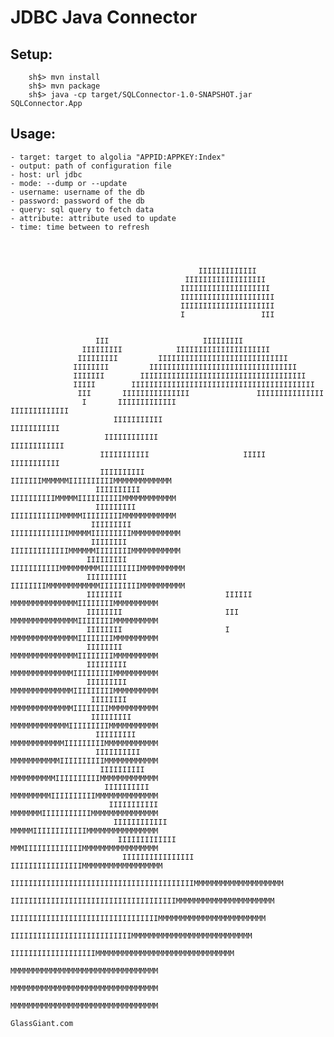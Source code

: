 JDBC Java Connector
===================


Setup:
------

		sh$> mvn install
		sh$> mvn package
		sh$> java -cp target/SQLConnector-1.0-SNAPSHOT.jar SQLConnector.App

Usage:
------

	- target: target to algolia "APPID:APPKEY:Index"
	- output: path of configuration file
	- host: url jdbc
	- mode: --dump or --update
	- username: username of the db
	- password: password of the db
	- query: sql query to fetch data
	- attribute: attribute used to update
	- time: time between to refresh



                                                                                
			                                  IIIIIIIIIIIII                                 
			                               IIIIIIIIIIIIIIIIII                               
			                              IIIIIIIIIIIIIIIIIIII                              
			                              IIIIIIIIIIIIIIIIIIIII                             
			                              IIIIIIIIIIIIIIIIIIIII                             
			                              I                 III                             
			                                                                                
			                                                                                
			           III                     IIIIIIIII                                    
			        IIIIIIIII            IIIIIIIIIIIIIIIIIIIII                              
			       IIIIIIIII         IIIIIIIIIIIIIIIIIIIIIIIIIIIII                          
			      IIIIIIII         IIIIIIIIIIIIIIIIIIIIIIIIIIIIIIIII                        
			      IIIIIII        IIIIIIIIIIIIIIIIIIIIIIIIIIIIIIIIIIIII                      
			      IIIII        IIIIIIIIIIIIIIIIIIIIIIIIIIIIIIIIIIIIIIIII                    
			       III       IIIIIIIIIIIIIII               IIIIIIIIIIIIIII                  
			        I       IIIIIIIIIIIII                     IIIIIIIIIIIII                 
			               IIIIIIIIIII                           IIIIIIIIIII                
			             IIIIIIIIIIII                             IIIIIIIIIIII              
			            IIIIIIIIIII                     IIIII       IIIIIIIIIII             
			            IIIIIIIIII                      IIIIIIIMMMMMMIIIIIIIIIIMMMMMMMMMMMMM
			           IIIIIIIIII                      IIIIIIIIIIMMMMMIIIIIIIIIIMMMMMMMMMMMM
			           IIIIIIIII                       IIIIIIIIIIIMMMMMIIIIIIIIIMMMMMMMMMMMM
			          IIIIIIIII                       IIIIIIIIIIIIIMMMMMIIIIIIIIIMMMMMMMMMMM
			          IIIIIIII                        IIIIIIIIIIIIIMMMMMMIIIIIIIIMMMMMMMMMMM
			         IIIIIIIII                       IIIIIIIIIIIMMMMMMMMMIIIIIIIIIMMMMMMMMMM
			         IIIIIIIII                       IIIIIIIIMMMMMMMMMMMMIIIIIIIIIMMMMMMMMMM
			         IIIIIIII                       IIIIII MMMMMMMMMMMMMMMIIIIIIIIMMMMMMMMMM
			         IIIIIIII                       III    MMMMMMMMMMMMMMMIIIIIIIIMMMMMMMMMM
			         IIIIIIII                       I      MMMMMMMMMMMMMMMIIIIIIIIMMMMMMMMMM
			         IIIIIIII                              MMMMMMMMMMMMMMMIIIIIIIIMMMMMMMMMM
			         IIIIIIIII                             MMMMMMMMMMMMMMIIIIIIIIIMMMMMMMMMM
			         IIIIIIIII                             MMMMMMMMMMMMMMIIIIIIIIIMMMMMMMMMM
			          IIIIIIII                             MMMMMMMMMMMMMMIIIIIIIIMMMMMMMMMMM
			          IIIIIIIII                            MMMMMMMMMMMMMIIIIIIIIIMMMMMMMMMMM
			           IIIIIIIII                           MMMMMMMMMMMMIIIIIIIIIMMMMMMMMMMMM
			           IIIIIIIIII                          MMMMMMMMMMMIIIIIIIIIIMMMMMMMMMMMM
			            IIIIIIIIII                         MMMMMMMMMMIIIIIIIIIIMMMMMMMMMMMMM
			             IIIIIIIIII                        MMMMMMMMMIIIIIIIIIIMMMMMMMMMMMMMM
			              IIIIIIIIIII                      MMMMMMMIIIIIIIIIIIMMMMMMMMMMMMMMM
			               IIIIIIIIIIII                    MMMMMIIIIIIIIIIIIMMMMMMMMMMMMMMMM
			                IIIIIIIIIIIII                  MMMIIIIIIIIIIIIIMMMMMMMMMMMMMMMMM
			                 IIIIIIIIIIIIIIII             IIIIIIIIIIIIIIIIMMMMMMMMMMMMMMMMMM
			                   IIIIIIIIIIIIIIIIIIIIIIIIIIIIIIIIIIIIIIIIIMMMMMMMMMMMMMMMMMMMM
			                     IIIIIIIIIIIIIIIIIIIIIIIIIIIIIIIIIIIIIMMMMMMMMMMMMMMMMMMMMMM
			                       IIIIIIIIIIIIIIIIIIIIIIIIIIIIIIIIIMMMMMMMMMMMMMMMMMMMMMMMM
			                          IIIIIIIIIIIIIIIIIIIIIIIIIIIMMMMMMMMMMMMMMMMMMMMMMMMMMM
			                              IIIIIIIIIIIIIIIIIIIMMMMMMMMMMMMMMMMMMMMMMMMMMMMMMM
			                                               MMMMMMMMMMMMMMMMMMMMMMMMMMMMMMMMM
			                                               MMMMMMMMMMMMMMMMMMMMMMMMMMMMMMMMM
			                                               MMMMMMMMMMMMMMMMMMMMMMMMMMMMMMMMM
			                                                                 GlassGiant.com
